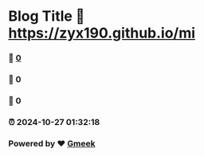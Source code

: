 # Blog Title :link: https://zyx190.github.io/mi 
### :page_facing_up: [0](https://zyx190.github.io/mi/tag.html) 
### :speech_balloon: 0 
### :hibiscus: 0 
### :alarm_clock: 2024-10-27 01:32:18 
### Powered by :heart: [Gmeek](https://github.com/Meekdai/Gmeek)
